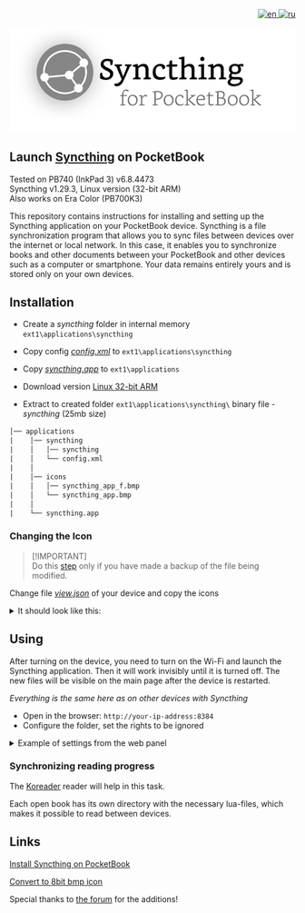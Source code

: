 <p align="right">
  <a href="https://github.com/mikedigriz/Syncthing-for-PocketBook/blob/main/README.en.md">
    <img src="https://img.shields.io/badge/lang-en-red.svg" alt="en">
  </a>
    <a href="https://github.com/mikedigriz/Syncthing-for-PocketBook/blob/main/README.md">
    <img src="https://img.shields.io/badge/lang-ru-blue.svg" alt="ru">
  </a>
</p>

[![Syncthing-for-PocketBook](res/syncthing-pb-logo.png)](https://syncthing.net/)
## Launch [Syncthing](https://syncthing.net/) on PocketBook 
Tested on PB740 (InkPad 3) v6.8.4473<br>
Syncthing v1.29.3, Linux version (32-bit ARM)<br>
Also works on Era Color (PB700K3)

This repository contains instructions for installing and setting up the Syncthing application on your PocketBook device. Syncthing is a file synchronization program that allows you to sync files between devices over the internet or local network. In this case, it enables you to synchronize books and other documents between your PocketBook and other devices such as a computer or smartphone. Your data remains entirely yours and is stored only on your own devices.
## Installation

- Create a *syncthing* folder in internal memory `ext1\applications\syncthing`

- Copy config [*config.xml*](https://github.com/mikedigriz/Syncthing-for-PocketBook/blob/main/config.xml) to `ext1\applications\syncthing`

- Copy [*syncthing.app*](https://github.com/mikedigriz/Syncthing-for-PocketBook/blob/main/syncthing.app) to `ext1\applications`

- Download version [Linux 32-bit ARM](https://github.com/syncthing/syncthing/releases/download/v1.29.3/syncthing-linux-arm-v1.29.3.tar.gz)

- Extract to created folder `ext1\applications\syncthing\` binary file - *syncthing* (25mb size)


```
│── applications
|    │── syncthing
|    │   │── syncthing
|    │   └── config.xml
|    │
|    │── icons
|    │   │── syncthing_app_f.bmp
|    │   └── syncthing_app.bmp
|    │
|    └── syncthing.app
```

### Changing the Icon

> [!IMPORTANT]\
> Do this [step](https://github.com/jjrrw174/PocketBook-Desktop-and-App-Customizations/tree/16ae9294fafe287319311cca4e97675d66606a1d?tab=readme-ov-file#adding-custom-app-icons-images) only if you have made a backup of the file being modified.<br>

Change file [*view.json*](https://github.com/mikedigriz/Syncthing-for-PocketBook/blob/main/view.json) of your device and copy the icons

<details> <summary>It should look like this:</summary>
 <p align="center">
    <img src="res/icon_example_display.jpg" width="35%">
</p> 
ROOT is not needed. The system folders are hidden.
	
Two entries `U_syncthing` have been added to `/system/config/desktop/view.json`

Between "applications" and "_comment":
```json
    "applications": {
        "U_syncthing": {
			"path": "/mnt/ext1/applications/syncthing.app",
			"title": "Syncthing",
			"icon": "/mnt/ext1/applications/icons/syncthing_app.bmp",
			"focused_icon": "/mnt/ext1/applications/icons/syncthing_app_f.bmp"
		},
        "_comment":
 ```

In Services section:
```json
            {
                "title": "@Services",
                "sort": "title",
                "apps": [
                    "PB_Dropbox",
                    "PB_Cloud",
                    "PB_SendToPB",
                    "U_syncthing"			
                ]
            },
```

Copied the icons syncthing_app.bmp, syncthing_app_f.bmp to `/mnt/ext1/applications/icons/`

</details> 

## Using

After turning on the device, you need to turn on the Wi-Fi and launch the Syncthing application. Then it will work invisibly until it is turned off. The new files will be visible on the main page after the device is restarted.

*Everything is the same here as on other devices with Syncthing*
- Open in the browser: `http://your-ip-address:8384`
- Configure the folder, set the rights to be ignored


<details> <summary>Example of settings from the web panel</summary>
<p align="center">
    <img src="res/good.jpg" width="100%">
</p>
</details> 

### Synchronizing reading progress
The [Koreader](https://github.com/koreader/koreader) reader will help in this task.

Each open book has its own directory with the necessary lua-files, which makes it possible to read between devices.

## Links

[Install Syncthing on PocketBook](https://blog.tastytea.de/posts/syncthing-on-pocketbook/)


[Convert to 8bit bmp icon](https://gist.github.com/mikedigriz/6830eaaedcbba99afbe216c3d9195c06)

Special thanks to [the forum](https://forum.syncthing.net/t/pls-release-a-version-for-pocketbook/21370/) for the additions!
